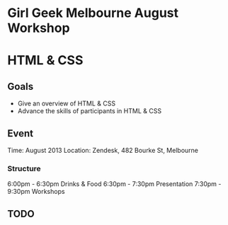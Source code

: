 Girl Geek Melbourne August Workshop
==================

# HTML & CSS

## Goals

- Give an overview of HTML & CSS
- Advance the skills of participants in HTML & CSS

## Event

Time: August 2013
Location: Zendesk, 482 Bourke St, Melbourne

### Structure

6:00pm - 6:30pm Drinks & Food
6:30pm - 7:30pm Presentation
7:30pm - 9:30pm Workshops

## TODO

